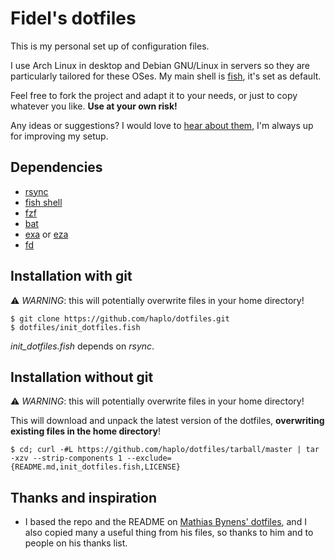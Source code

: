 Fidel's dotfiles
================

This is my personal set up of configuration files.

I use Arch Linux in desktop and Debian GNU/Linux in servers so they are particularly tailored for these OSes.
My main shell is [fish](https://fishshell.com/), it's set as default.

Feel free to fork the project and adapt it to your needs, or just to
copy whatever you like.
**Use at your own risk!**

Any ideas or suggestions? I would love to
[hear about them](https://github.com/haplo/dotfiles/issues),
I'm always up for improving my setup.

Dependencies
------------

- [rsync](https://rsync.samba.org/)
- [fish shell](https://fishshell.com/)
- [fzf](https://github.com/junegunn/fzf)
- [bat](https://github.com/sharkdp/bat)
- [exa](https://github.com/ogham/exa) or [eza](https://github.com/eza-community/eza)
- [fd](https://github.com/sharkdp/fd)

Installation with git
---------------------

⚠ _WARNING_: this will potentially overwrite files in your home directory!

    $ git clone https://github.com/haplo/dotfiles.git
    $ dotfiles/init_dotfiles.fish

*init_dotfiles.fish* depends on *rsync*.

Installation without git
------------------------

⚠ _WARNING_: this will potentially overwrite files in your home directory!

This will download and unpack the latest version of the dotfiles,
**overwriting existing files in the home directory**!

    $ cd; curl -#L https://github.com/haplo/dotfiles/tarball/master | tar -xzv --strip-components 1 --exclude={README.md,init_dotfiles.fish,LICENSE}

Thanks and inspiration
----------------------

* I based the repo and the README on
  [Mathias Bynens' dotfiles](https://github.com/mathiasbynens/dotfiles),
  and I also copied many a useful thing from his files, so thanks to
  him and to people on his thanks list.
